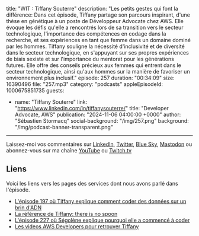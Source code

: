 title: "WIT : Tiffany Souterre"
description: "Les petits gestes qui font la différence: Dans cet épisode, Tiffany partage son parcours inspirant, d'une thèse en génétique à un poste de Développeur Advocate chez AWS. Elle évoque les défis qu'elle a rencontrés lors de sa transition vers le secteur technologique, l'importance des compétences en codage dans la recherche, et ses expériences en tant que femme dans un domaine dominé par les hommes. Tiffany souligne la nécessité d'inclusivité et de diversité dans le secteur technologique, en s'appuyant sur ses propres expériences de biais sexiste et sur l'importance du mentorat pour les générations futures. Elle offre des conseils précieux aux femmes qui entrent dans le secteur technologique, ainsi qu'aux hommes sur la manière de favoriser un environnement plus inclusif."
episode: 257
duration: "00:34:09"
size: 16390496
file: "257.mp3"
category: "podcasts"
appleEpisodeId: 1000675851735
guests:
  - name: "Tiffany Souterre"
    link: "https://www.linkedin.com/in/tiffanysouterre/"
    title: "Developer Advocate, AWS"
publication: "2024-11-06 04:00:00 +0000"
author: "Sébastien Stormacq"
social-background: "/img/257.png"
background: "/img/podcast-banner-transparent.png"
---

Laissez-moi vos commentaires sur [LinkedIn](https://www.linkedin.com/in/sebastienstormacq/), [Twitter](https://twitter.com/sebsto), [Blue Sky](https://bsky.app/profile/sebsto.bsky.social), [Mastodon](https://awscommunity.social/@sebsto) ou abonnez-vous sur ma chaîne [YouTube](https://www.youtube.com/sebsto) ou [Twitch.tv](https://www.twitch.tv/sebAWS)

## Liens

Voici les liens vers les pages des services dont nous avons parlé dans l'épisode.

- [L'épisode 197 où Tiffany explique comment coder des données sur un brin d'ADN](https://francais.podcast.go-aws.com/web/podcasts/episode_197/index.html)
- [La référence de Tiffany: there is no spoon](https://www.imdb.com/title/tt0133093/)
- [L'épisode 227 où Ségolène explique pourquoi elle a commencé à coder](https://francais.podcast.go-aws.com/web/podcasts/episode_227/index.html)
- [Les videos AWS Developers pour retrouver Tiffany](https://www.youtube.com/@awsdevelopers/featured)